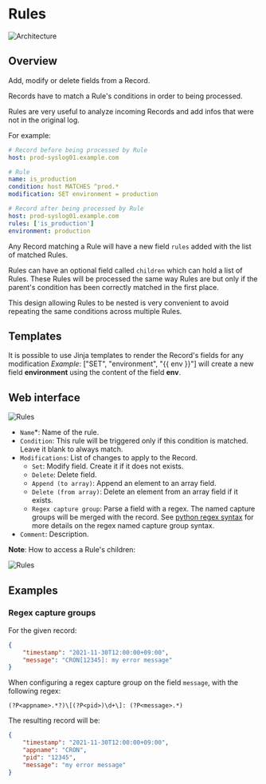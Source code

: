 # Rules

![Architecture](images/architecture.png)

## Overview

Add, modify or delete fields from a Record.

Records have to match a Rule's conditions in order to being processed.

Rules are very useful to analyze incoming Records and add infos that were not in the original log.

For example:
```yaml
# Record before being processed by Rule
host: prod-syslog01.example.com
```
```yaml
# Rule
name: is_production
condition: host MATCHES ^prod.*
modification: SET environment = production
```
```yaml
# Record after being processed by Rule
host: prod-syslog01.example.com
rules: ['is_production']
environment: production
```
Any Record matching a Rule will have a new field `rules` added with the list of matched Rules.

Rules can have an optional field called `children` which can hold a list of Rules. These Rules will be processed the same way Rules are but only if the parent's condition has been correctly matched in the first place.

This design allowing Rules to be nested is very convenient to avoid repeating the same conditions across multiple Rules.

## Templates

It is possible to use Jinja templates to render the Record's fields for any modification
_Example_: ["SET", "environment", "{{ env }}"] will create a new field **environment** using the content of the field  **env**.

## Web interface

![Rules](images/web_rules.png)

* `Name`\*: Name of the rule.
* `Condition`: This rule will be triggered only if this condition is matched. Leave it blank to always match.
* `Modifications`: List of changes to apply to the Record.
	- `Set`: Modify field. Create it if it does not exists.
	- `Delete`: Delete field.
	- `Append (to array)`: Append an element to an array field.
	- `Delete (from array)`: Delete an element from an array field if it exists.
    - `Regex capture group`: Parse a field with a regex. The named capture groups will be merged with the record.
      See [python regex syntax](https://docs.python.org/3/library/re.html#regular-expression-syntax) for more details
      on the regex named capture group syntax.
* `Comment`: Description.

**Note**: How to access a Rule's children:

![Rules](images/web_rules_children.png)


## Examples

### Regex capture groups

For the given record:
```json
{
    "timestamp": "2021-11-30T12:00:00+09:00",
    "message": "CRON[12345]: my error message"
}
```
When configuring a regex capture group on the field `message`, with the following regex:
```
(?P<appname>.*?)\[(?P<pid>)\d+\]: (?P<message>.*)
```

The resulting record will be:
```json
{
    "timestamp": "2021-11-30T12:00:00+09:00",
    "appname": "CRON",
    "pid": "12345",
    "message": "my error message"
}
```
